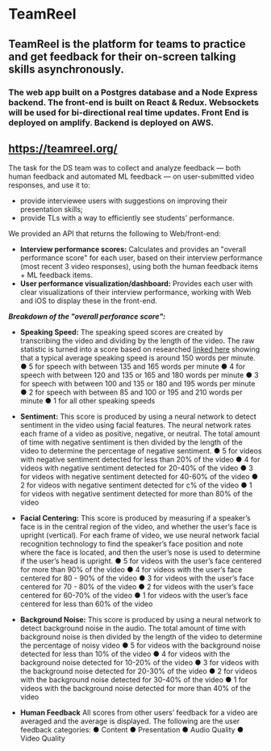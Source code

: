 # TeamReel
## TeamReel is the platform for teams to practice and get feedback for their on-screen talking skills asynchronously. 
### The web app built on a Postgres database and a Node Express backend. The front-end is built on React & Redux. Websockets will be used for bi-directional real time updates.  Front End is deployed on amplify.   Backend is deployed on AWS.
## https://teamreel.org/

The task for the DS team was to collect and analyze feedback — both human feedback and automated ML feedback — on user-submitted video responses, and use it to:
- provide interviewee users with suggestions on improving their presentation skills;
- provide TLs with a way to efficiently see students' performance.

We provided an API that returns the following to Web/front-end:
- **Interview performance scores:** Calculates and provides an "overall performance score" for each user, based on their interview performance (most recent 3 video responses), using both the human feedback items + ML feedback items.
- **User performance visualization/dashboard:** Provides each user with clear visualizations of their interview performance, working with Web and iOS to display these in the front-end.


***Breakdown of the "overall perforance score":***

- **Speaking Speed:**
The speaking speed scores are created by transcribing the video and dividing by the length of the video.  The raw statistic is turned into a score based on researched [linked here](https://www.write-out-loud.com/speech-rate.html#:~:text=Conversational%20speech%20generally%20falls%20between,250%20to%20400%20wpm%20range) showing that a typical average speaking speed is around 150 words per minute.  
 ● 5 for speech with  between 135 and 165 words per minute
 ● 4 for speech with between 120 and 135 or 165 and 180 words per minute
 ● 3 for speech with between 100 and 135 or 180 and 195 words per minute
 ● 2 for speech with between   85 and 100 or 195 and 210 words per minute
 ● 1 for all other speaking speeds


- **Sentiment:**
This score is produced by using a neural network to detect sentiment in the video using facial features. The neural network rates each frame of a  video as positive, negative, or neutral.   The total amount of time with negative sentiment is then divided by the length of the video to determine the percentage of negative sentiment.
 ● 5 for videos with negative sentiment detected for less than 20% of the video
 ● 4 for videos with negative sentiment detected for 20-40% of the video
 ● 3 for videos with negative sentiment detected for 40-60%  of the video
 ● 2 for videos with negative sentiment detected for c%  of the video
 ● 1 for videos with negative sentiment detected for more than 80% of the video


- **Facial Centering:**
This score is produced by measuring if a speaker’s face is in the central region of the video, and whether the user’s face is upright (vertical).  For each frame of video, we use neural network facial recognition technology to find the speaker’s face position and note where the face is located, and then the user’s nose is used to determine if the user’s head is upright.
 ● 5 for videos with the user’s face centered for more than 90% of the video
 ● 4 for videos with the user’s face centered for 80 - 90% of the video
 ● 3 for videos with the user’s face centered for 70 - 80%  of the video
 ● 2 for videos with the user’s face centered for 60-70%  of the video
 ● 1 for videos with the user’s face centered for less than 60% of the video


- **Background Noise:**
This score is produced by using a neural network to detect background noise in the audio. The total amount of time with background noise is then divided by the length of the video to determine the percentage of noisy video
 ● 5 for videos with the background noise detected for less than 10% of the video
 ● 4 for videos with the background noise detected for 10-20% of the video
 ● 3 for videos with the background noise detected for 20-30%  of the video
 ● 2 for videos with the background noise detected for 30-40%  of the video
 ● 1 for videos with the background noise detected for more than 40% of the video


- **Human Feedback**
All scores from other users’ feedback for a video are averaged and the average is displayed.  The following are the user feedback categories:
 ● Content
 ● Presentation
 ● Audio Quality
 ● Video Quality
